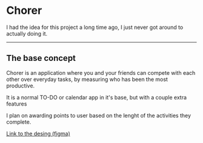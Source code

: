 # Chorer

I had the idea for this project a long time ago, I just never got around to actually doing it.

---

## The base concept

Chorer is an application where you and your friends can compete with each other over everyday tasks, by measuring who has been the most productive.

It is a normal TO-DO or calendar app in it's base, but with a couple extra features

I plan on awarding points to user based on the lenght of the activities they complete.

[Link to the desing (figma)](https://www.figma.com/file/OG1XHm2bq7k8lLnjJhqwJM/Chorer?node-id=41%3A355&t=s0HGOXya3AUVECzY-1)
